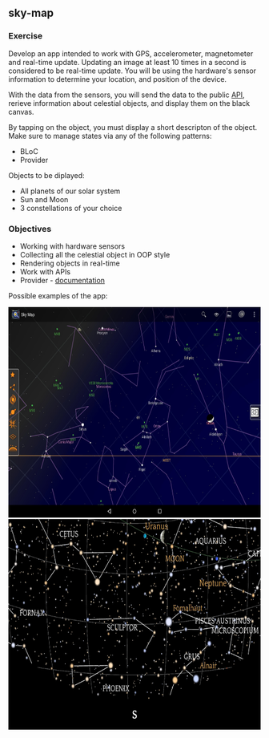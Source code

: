 ## sky-map

### Exercise 

Develop an app intended to work with GPS, accelerometer, magnetometer and real-time update. Updating an image at least 10 times in a second is considered to be real-time update.
You will be using the hardware's sensor information to determine your location, and position of the device.

With the data from the sensors, you will send the data to the public [API](https://google.com), rerieve information about celestial objects, and display them on the black canvas.

By tapping on the object, you must display a short descripton of the object.
Make sure to manage states via any of the following patterns:

- BLoC
- Provider

Objects to be diplayed:

- All planets of our solar system
- Sun and Moon
- 3 constellations of  your choice

### Objectives

- Working with hardware sensors
- Collecting all the celestial object in OOP style
- Rendering objects in real-time
- Work with APIs
- Provider - [documentation](https://pub.dev/packages/provider)

Possible examples of the app:

<center>

<img src="https://github.com/alem-01/alem_public/blob/master/resources/skyMap.01.jpg?raw=true" style = "width: 840px !important; height: 420px !important;"/>

</center>

<center>

<img src="https://github.com/alem-01/alem_public/blob/master/resources/skyMap.02.png?raw=true" style = "width: 840px !important; height: 420px !important;"/>
</center>
